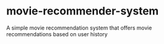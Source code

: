 # movie-recommender-system
A simple movie recommendation system that offers movie recommendations based on user history 
